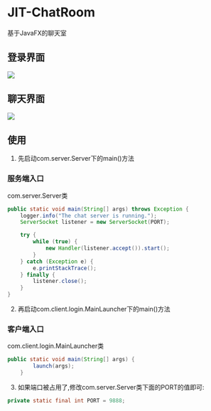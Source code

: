 # JIT-ChatRoom
基于JavaFX的聊天室

## 登录界面
<img src="https://cdn.jsdelivr.net/gh/realLiamTurner/Image-Hosting-Service/JIT-Chatroom/README/login.png" align = center/>

## 聊天界面
![](https://cdn.jsdelivr.net/gh/realLiamTurner/Image-Hosting-Service/JIT-Chatroom/README/chatroom.png)

## 使用
1. 先启动com.server.Server下的main()方法

### 服务端入口
com.server.Server类
``` java
public static void main(String[] args) throws Exception {
    logger.info("The chat server is running.");
    ServerSocket listener = new ServerSocket(PORT);

    try {
        while (true) {
            new Handler(listener.accept()).start();
        }
    } catch (Exception e) {
        e.printStackTrace();
    } finally {
        listener.close();
    }
}
```

2. 再启动com.client.login.MainLauncher下的main()方法

### 客户端入口
com.client.login.MainLauncher类
``` java
public static void main(String[] args) {
        launch(args);
    }
```

3. 如果端口被占用了,修改com.server.Server类下面的PORT的值即可:

``` java
private static final int PORT = 9888;
```


